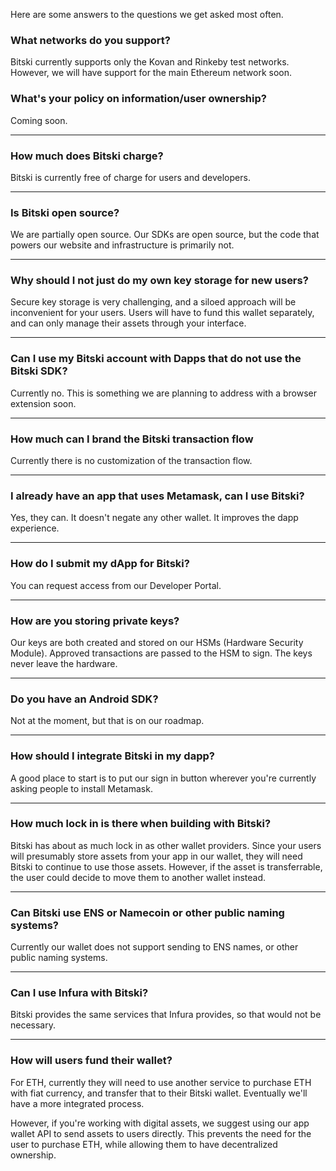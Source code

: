 Here are some answers to the questions we get asked most often.

### What networks do you support?

Bitski currently supports only the Kovan and Rinkeby test networks. However, we will have support for the main Ethereum network soon.

### What's your policy on information/user ownership?

Coming soon.

---

### How much does Bitski charge?

Bitski is currently free of charge for users and developers.

---

### Is Bitski open source?

We are partially open source. Our SDKs are open source, but the code that powers our website and infrastructure is primarily not.

---

### Why should I not just do my own key storage for new users?

Secure key storage is very challenging, and a siloed approach will be inconvenient for your users. Users will have to fund this wallet separately, and can only manage their assets through your interface.

---

### Can I use my Bitski account with Dapps that do not use the Bitski SDK?

Currently no. This is something we are planning to address with a browser extension soon.

---

### How much can I brand the Bitski transaction flow

Currently there is no customization of the transaction flow.

---

### I already have an app that uses Metamask, can I use Bitski?

Yes, they can. It doesn't negate any other wallet. It improves the dapp experience.

---

### How do I submit my dApp for Bitski?

You can request access from our Developer Portal.

---

### How are you storing private keys?

Our keys are both created and stored on our HSMs (Hardware Security Module). Approved transactions are passed to the HSM to sign. The keys never leave the hardware.

---

### Do you have an Android SDK?

Not at the moment, but that is on our roadmap.

---

### How should I integrate Bitski in my dapp?

A good place to start is to put our sign in button wherever you're currently asking people to install Metamask.

---

### How much lock in is there when building with Bitski?

Bitski has about as much lock in as other wallet providers. Since your users will presumably store assets from your app in our wallet, they will need Bitski to continue to use those assets. However, if the asset is transferrable, the user could decide to move them to another wallet instead.

---

### Can Bitski use ENS or Namecoin or other public naming systems?

Currently our wallet does not support sending to ENS names, or other public naming systems.

---

### Can I use Infura with Bitski?

Bitski provides the same services that Infura provides, so that would not be necessary.

---

### How will users fund their wallet?

For ETH, currently they will need to use another service to purchase ETH with fiat currency, and transfer that to their Bitski wallet. Eventually we'll have a more integrated process.

However, if you're working with digital assets, we suggest using our app wallet API to send assets to users directly. This prevents the need for the user to purchase ETH, while allowing them to have decentralized ownership.
